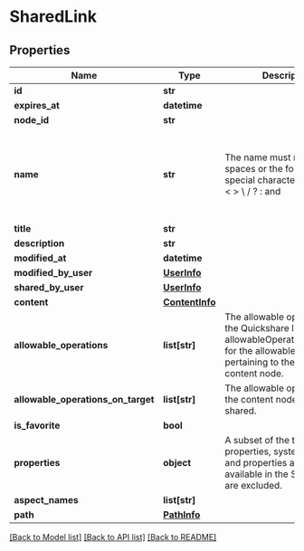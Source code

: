 # SharedLink

## Properties
Name | Type | Description | Notes
------------ | ------------- | ------------- | -------------
**id** | **str** |  | [optional] 
**expires_at** | **datetime** |  | [optional] 
**node_id** | **str** |  | [optional] 
**name** | **str** | The name must not contain spaces or the following special characters: * \&quot; &lt; &gt; \\ / ? : and |. The character . must not be used at the end of the name.  | [optional] 
**title** | **str** |  | [optional] 
**description** | **str** |  | [optional] 
**modified_at** | **datetime** |  | [optional] 
**modified_by_user** | [**UserInfo**](UserInfo.md) |  | [optional] 
**shared_by_user** | [**UserInfo**](UserInfo.md) |  | [optional] 
**content** | [**ContentInfo**](ContentInfo.md) |  | [optional] 
**allowable_operations** | **list[str]** | The allowable operations for the Quickshare link itself. See allowableOperationsOnTarget for the allowable operations pertaining to the linked content node.  | [optional] 
**allowable_operations_on_target** | **list[str]** | The allowable operations for the content node being shared.  | [optional] 
**is_favorite** | **bool** |  | [optional] 
**properties** | **object** | A subset of the target node&#x27;s properties, system properties and properties already available in the SharedLink are excluded.  | [optional] 
**aspect_names** | **list[str]** |  | [optional] 
**path** | [**PathInfo**](PathInfo.md) |  | [optional] 

[[Back to Model list]](../README.md#documentation-for-models) [[Back to API list]](../README.md#documentation-for-api-endpoints) [[Back to README]](../README.md)

